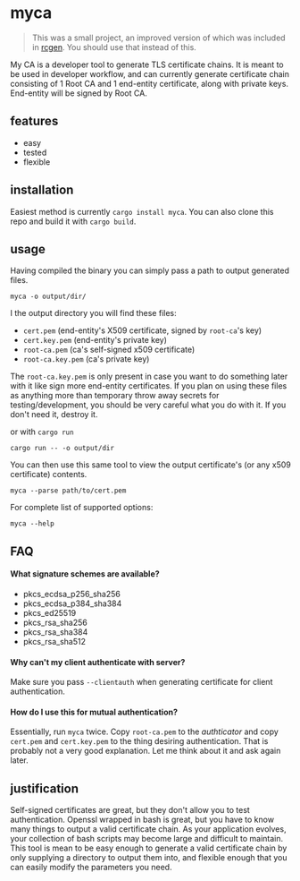 # myca

> This was a small project, an improved version of which was included in [rcgen](https://github.com/rustls/rcgen/tree/main/rustls-cert-gen). You should use that instead of this.

My CA is a developer tool to generate TLS certificate chains. It is
meant to be used in developer workflow, and can currently generate
certificate chain consisting of 1 Root CA and 1 end-entity
certificate, along with private keys. End-entity will be
signed by Root CA.

## features

  * easy
  * tested
  * flexible

## installation
Easiest method is currently `cargo install myca`. You can also clone
this repo and build it with `cargo build`.

## usage
Having compiled the binary you can simply pass a path to output
generated files.

	myca -o output/dir/

I the output directory you will find these files:

  * `cert.pem`  (end-entity's X509 certificate, signed by `root-ca`'s key)
  * `cert.key.pem` (end-entity's private key)
  * `root-ca.pem` (ca's self-signed x509 certificate)
  * `root-ca.key.pem` (ca's private key)

The `root-ca.key.pem` is only present in case you want to do something
later with it like sign more end-entity certificates. If you plan on
using these files as anything more than temporary throw away secrets
for testing/development, you should be very careful what you do with
it. If you don't need it, destroy it.

or with `cargo run`

	cargo run -- -o output/dir

You can then use this same tool to view the output certificate's (or
any x509 certificate) contents.

	myca --parse path/to/cert.pem

For complete list of supported options:

	myca --help

## FAQ

#### What signature schemes are available?

  * pkcs\_ecdsa\_p256\_sha256
  * pkcs\_ecdsa\_p384\_sha384
  * pkcs\_ed25519
  * pkcs\_rsa\_sha256
  * pkcs\_rsa\_sha384
  * pkcs\_rsa\_sha512

#### Why can't my client authenticate with server?

Make sure you pass `--clientauth` when generating certificate for
client authentication.

#### How do I use this for mutual authentication?

Essentially, run `myca` twice. Copy `root-ca.pem` to the *authticator*
and copy `cert.pem` and `cert.key.pem` to the thing desiring
authentication. That is probably not a very good explanation. Let me
think about it and ask again later.
## justification

Self-signed certificates are great, but they don't allow you to test
authentication. Openssl wrapped in bash is great, but you have to know
many things to output a valid certificate chain. As your application
evolves, your collection of bash scripts may become large and
difficult to maintain. This tool is mean to be easy enough to generate
a valid certificate chain by only supplying a directory to output them
into, and flexible enough that you can easily modify the parameters
you need.
